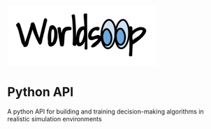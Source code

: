 ![](./assets/web-heading.png)

# Python API

A python API for building and training decision-making algorithms in realistic simulation environments
